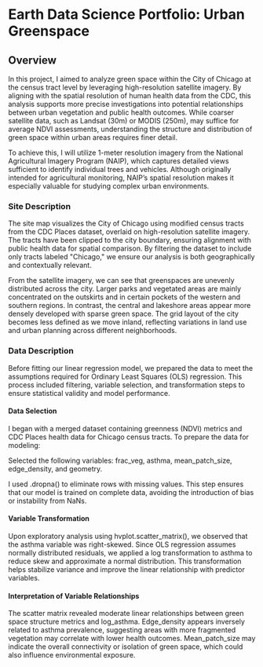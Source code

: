 # Earth Data Science Portfolio: Urban Greenspace

## Overview
In this project, I aimed to analyze green space within the City of Chicago at the census tract level by leveraging high-resolution satellite imagery. By aligning with the spatial resolution of human health data from the CDC, this analysis supports more precise investigations into potential relationships between urban vegetation and public health outcomes. While coarser satellite data, such as Landsat (30m) or MODIS (250m), may suffice for average NDVI assessments, understanding the structure and distribution of green space within urban areas requires finer detail.

To achieve this, I will utilize 1-meter resolution imagery from the National Agricultural Imagery Program (NAIP), which captures detailed views sufficient to identify individual trees and vehicles. Although originally intended for agricultural monitoring, NAIP’s spatial resolution makes it especially valuable for studying complex urban environments.

### Site Description
The site map visualizes the City of Chicago using modified census tracts from the CDC Places dataset, overlaid on high-resolution satellite imagery. The tracts have been clipped to the city boundary, ensuring alignment with public health data for spatial comparison. By filtering the dataset to include only tracts labeled "Chicago," we ensure our analysis is both geographically and contextually relevant.

From the satellite imagery, we can see that greenspaces are unevenly distributed across the city. Larger parks and vegetated areas are mainly concentrated on the outskirts and in certain pockets of the western and southern regions. In contrast, the central and lakeshore areas appear more densely developed with sparse green space. The grid layout of the city becomes less defined as we move inland, reflecting variations in land use and urban planning across different neighborhoods.

### Data Description 
Before fitting our linear regression model, we prepared the data to meet the assumptions required for Ordinary Least Squares (OLS) regression. This process included filtering, variable selection, and transformation steps to ensure statistical validity and model performance.

#### Data Selection
I began with a merged dataset containing greenness (NDVI) metrics and CDC Places health data for Chicago census tracts. To prepare the data for modeling:

Selected the following variables: frac_veg, asthma, mean_patch_size, edge_density, and geometry.

I used .dropna() to eliminate rows with missing values. This step ensures that our model is trained on complete data, avoiding the introduction of bias or instability from NaNs.

#### Variable Transformation
Upon exploratory analysis using hvplot.scatter_matrix(), we observed that the asthma variable was right-skewed. Since OLS regression assumes normally distributed residuals, we applied a log transformation to asthma to reduce skew and approximate a normal distribution. This transformation helps stabilize variance and improve the linear relationship with predictor variables. 

#### Interpretation of Variable Relationships
The scatter matrix revealed moderate linear relationships between green space structure metrics and log_asthma. Edge_density appears inversely related to asthma prevalence, suggesting areas with more fragmented vegetation may correlate with lower health outcomes. Mean_patch_size may indicate the overall connectivity or isolation of green space, which could also influence environmental exposure.


